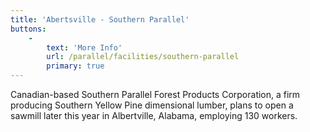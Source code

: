 ```yaml
---
title: 'Abertsville - Southern Parallel'
buttons:
    -
        text: 'More Info'
        url: /parallel/facilities/southern-parallel
        primary: true
---
```


Canadian-based Southern Parallel Forest Products Corporation, a firm producing Southern Yellow Pine dimensional lumber, plans to open a sawmill later this year in Albertville, Alabama, employing 130 workers.